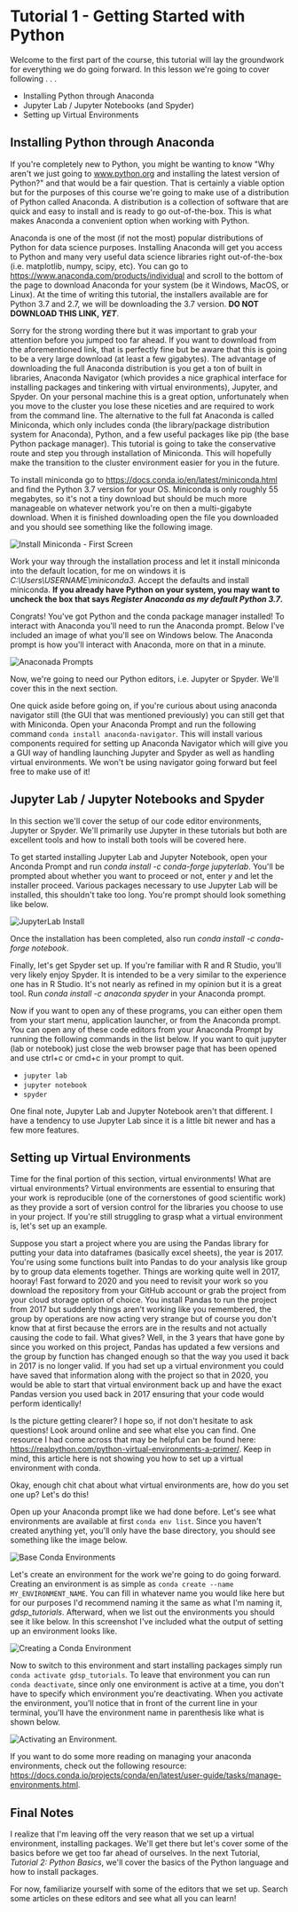 # Tutorial 1 - Getting Started with Python
Welcome to the first part of the course, this tutorial will lay the groundwork for everything we do going forward. In this lesson we're going to cover following . . .
 - Installing Python through Anaconda
 - Jupyter Lab / Jupyter Notebooks (and Spyder)
 - Setting up Virtual Environments
 

 ## Installing Python through Anaconda
 If you're completely new to Python, you might be wanting to know "Why aren't we just going to www.python.org and installing the latest version of Python?" and that would be a fair question. That is certainly a viable option but for the purposes of this course we're going to make use of a distribution of Python called Anaconda. A distribution is a collection of software that are quick and easy to install and is ready to go out-of-the-box. This is what makes Anaconda a convenient option when working with Python.

 Anaconda is one of the most (if not the most) popular distributions of Python for data science purposes. Installing Anaconda will get you access to Python and many very useful data science libraries right out-of-the-box (i.e. matplotlib, numpy, scipy, etc). You can go to https://www.anaconda.com/products/individual and scroll to the bottom of the page to download Anaconda for your system (be it Windows, MacOS, or Linux). At the time of writing this tutorial, the installers available are for Python 3.7 and 2.7, we will be downloading the 3.7 version. **DO NOT DOWNLOAD THIS LINK, *YET***. 
 
 Sorry for the strong wording there but it was important to grab your attention before you jumped too far ahead. If you want to download from the aforementioned link, that is perfectly fine but be aware that this is going to be a very large download (at least a few gigabytes). The advantage of downloading the full Anaconda distribution is you get a ton of built in libraries, Anaconda Navigator (which provides a nice graphical interface for installing packages and tinkering with virtual environments), Jupyter, and Spyder. On your personal machine this is a great option, unfortunately when you move to the cluster you lose these niceties and are required to work from the command line. The alternative to the full fat Anaconda is called Miniconda, which only includes conda (the library/package distribution system for Anaconda), Python, and a few useful packages like pip (the base Python package manager). This tutorial is going to take the conservative route and step you through installation of Miniconda. This will hopefully make the transition to the cluster environment easier for you in the future.

 To install miniconda go to https://docs.conda.io/en/latest/miniconda.html and find the Python 3.7 version for your OS. Miniconda is only roughly 55 megabytes, so it's not a tiny download but should be much more manageable on whatever network you're on then a multi-gigabyte download. When it is finished downloading open the file you downloaded and you should see something like the following image.

![Install Miniconda - First Screen](./installingMiniconda1.png)

Work your way through the installation process and let it install miniconda into the default location, for me on windows it is *C:\Users\USERNAME\miniconda3*. Accept the defaults and install miniconda. **If you already have Python on your system, you may want to uncheck the box that says *Register Anaconda as my default Python 3.7*.**

Congrats! You've got Python and the conda package manager installed! To interact with Anaconda you'll need to run the Anaconda prompt. Below I've included an image of what you'll see on Windows below. The Anaconda prompt is how you'll interact with Anaconda, more on that in a minute.

![Anaconada Prompts](./AnacondaPrompts.png)

Now, we're going to need our Python editors, i.e. Jupyter or Spyder. We'll cover this in the next section.

One quick aside before going on, if you're curious about using anaconda navigator still (the GUI that was mentioned previously) you can still get that with Miniconda. Open your Anaconda Prompt and run the following command ```conda install anaconda-navigator```. This will install various components required for setting up Anaconda Navigator which will give you a GUI way of handling launching Jupyter and Spyder as well as handling virtual environments. We won't be using navigator going forward but feel free to make use of it!

## Jupyter Lab / Jupyter Notebooks and Spyder
In this section we'll cover the setup of our code editor environments, Jupyter or Spyder. We'll primarily use Jupyter in these tutorials but both are excellent tools and how to install both tools will be covered here.

To get started installing Jupyter Lab and Jupyter Notebook, open your Anconda Prompt and run *conda install -c conda-forge jupyterlab*. You'll be prompted about whether you want to proceed or not, enter *y* and let the installer proceed. Various packages necessary to use Jupyter Lab will be installed, this shouldn't take too long. You're prompt should look something like below.

![JupyterLab Install](./InstallingJupyterLab.png)

Once the installation has been completed, also run *conda install -c conda-forge notebook*. 

Finally, let's get Spyder set up. If you're familiar with R and R Studio, you'll very likely enjoy Spyder. It is intended to be a very similar to the experience one has in R Studio. It's not nearly as refined in my opinion but it is a great tool. Run *conda install -c anaconda spyder* in your Anaconda prompt.

Now if you want to open any of these programs, you can either open them from your start menu, application launcher, or from the Anaconda prompt. You can open any of these code editors from your Anaconda Prompt by running the following commands in the list below. If you want to quit jupyter (lab or notebook) just close the web browser page that has been opened and use ctrl+c or cmd+c in your prompt to quit.

 - ```jupyter lab```
 - ```jupyter notebook```
 - ```spyder```

 One final note, Jupyter Lab and Jupyter Notebook aren't that different. I have a tendency to use Jupyter Lab since it is a little bit newer and has a few more features.

## Setting up Virtual Environments
Time for the final portion of this section, virtual environments! What are virtual environments? Virtual environments are essential to ensuring that your work is reproducible (one of the cornerstones of good scientific work) as they provide a sort of version control for the libraries you choose to use in your project. If you're still struggling to grasp what a virtual environment is, let's set up an example.

Suppose you start a project where you are using the Pandas library for putting your data into dataframes (basically excel sheets), the year is 2017. You're using some functions built into Pandas to do your analysis like group by to group data elements together. Things are working quite well in 2017, hooray! Fast forward to 2020 and you need to revisit your work so you download the repository from your GitHub account or grab the project from your cloud storage option of choice. You install Pandas to run the project from 2017 but suddenly things aren't working like you remembered, the group by operations are now acting very strange but of course you don't know that at first because the errors are in the results and not actually causing the code to fail. What gives? Well, in the 3 years that have gone by since you worked on this project, Pandas has updated a few versions and the group by function has changed enough so that the way you used it back in 2017 is no longer valid. If you had set up a virtual environment you could have saved that information along with the project so that in 2020, you would be able to start that virtual environment back up and have the exact Pandas version you used back in 2017 ensuring that your code would perform identically!

Is the picture getting clearer? I hope so, if not don't hesitate to ask questions! Look around online and see what else you can find. One resource I had come across that may be helpful can be found here: https://realpython.com/python-virtual-environments-a-primer/. Keep in mind, this article here is not showing you how to set up a virtual environment with conda.

Okay, enough chit chat about what virtual environments are, how do you set one up? Let's do this!

Open up your Anaconda prompt like we had done before. Let's see what environments are available at first ```conda env list```. Since you haven't created anything yet, you'll only have the base directory, you should see something like the image below.

![Base Conda Environments](./condaEnvironments_Base.png)

Let's create an environment for the work we're going to do going forward. Creating an environment is as simple as ```conda create --name MY_ENVIRONMENT_NAME```. You can fill in whatever name you would like here but for our purposes I'd recommend naming it the same as what I'm naming it, *gdsp_tutorials*. Afterward, when we list out the environments you should see it like below. In this screenshot I've included what the output of setting up an environment looks like.

![Creating a Conda Environment](./conda_SettingUpEnv.png)

Now to switch to this environment and start installing packages simply run ```conda activate gdsp_tutorials```. To leave that environment you can run ```conda deactivate```, since only one environment is active at a time, you don't have to specify which environment you're deactivating. When you activate the environment, you'll notice that in front of the current line in your terminal, you'll have the environment name in parenthesis like what is shown below.

![Activating an Environment.](./condaActivate.png)

If you want to do some more reading on managing your anaconda environments, check out the following resource: https://docs.conda.io/projects/conda/en/latest/user-guide/tasks/manage-environments.html.

## Final Notes
I realize that I'm leaving off the very reason that we set up a virtual environment, installing packages. We'll get there but let's cover some of the basics before we get too far ahead of ourselves. In the next Tutorial, *Tutorial 2: Python Basics*, we'll cover the basics of the Python language and how to install packages.

For now, familiarize yourself with some of the editors that we set up. Search some articles on these editors and see what all you can learn!